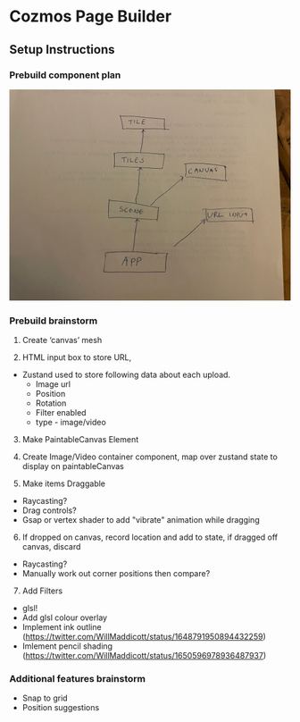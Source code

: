 # Cozmos Page Builder

## Setup Instructions

### Prebuild component plan

![diagram of potential component layout](/public/images/component-plan.png)

### Prebuild brainstorm

1. Create ‘canvas’ mesh

2. HTML input box to store URL,

- Zustand used to store following data about each upload.
  - Image url
  - Position
  - Rotation
  - Filter enabled
  - type - image/video

3. Make PaintableCanvas Element

4. Create Image/Video container component, map over zustand state to display on paintableCanvas

5. Make items Draggable

- Raycasting?
- Drag controls?
- Gsap or vertex shader to add "vibrate" animation while dragging

6. If dropped on canvas, record location and add to state, if dragged off canvas, discard

- Raycasting?
- Manually work out corner positions then compare?

7. Add Filters

- glsl!
- Add glsl colour overlay
- Implement ink outline (https://twitter.com/WillMaddicott/status/1648791950894432259)
- Imlement pencil shading (https://twitter.com/WillMaddicott/status/1650596978936487937)

### Additional features brainstorm

- Snap to grid
- Position suggestions
